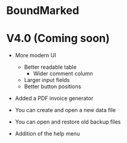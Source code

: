 # BoundMarked
# V4.0 (Coming soon)
- More modern UI
    - Better readable table
        - Wider comment column
    - Larger input fields
    - Better button positions

- Added a PDF invoice generator
- You can create and open a new data file
- You can open and restore old backup files
- Addition of the help menu
